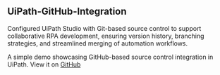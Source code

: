 ## UiPath-GitHub-Integration
Configured UiPath Studio with Git-based source control to support collaborative RPA development, ensuring version history, branching strategies, and streamlined merging of automation workflows.

A simple demo showcasing GitHub-based source control integration in UiPath. View it on <a href="https://github.com/alfredbot01?tab=repositories">GitHub</a>
